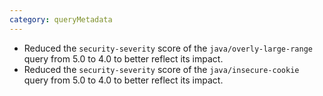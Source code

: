```yaml
---
category: queryMetadata
---
```

* Reduced the `security-severity` score of the `java/overly-large-range` query from 5.0 to 4.0 to better reflect its impact.
* Reduced the `security-severity` score of the `java/insecure-cookie` query from 5.0 to 4.0 to better reflect its impact.